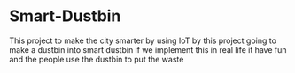 # Smart-Dustbin
This project to make the city smarter by  using IoT by this project going to make a dustbin into smart dustbin if we implement this in real life it have fun and the people use the dustbin to put the waste
